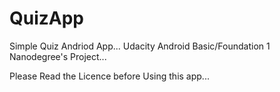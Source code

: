 # QuizApp
Simple Quiz Andriod App...
Udacity Android Basic/Foundation 1 Nanodegree's Project...

Please Read the Licence before Using this app...
